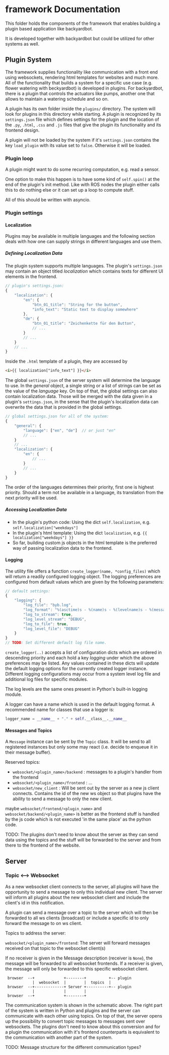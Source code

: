 # framework Documentation

This folder holds the components of the framework that enables building a plugin based application like backyardbot.

It is developed together with backyardbot but could be utilized for other systems as well.


## Plugin System

The framework supplies functionality like communication with a front end using websockets, rendering html templates for websites and much more. All of the functionality that builds a system for a specific use case (e.g. flower watering with beckyardbot) is developed in plugins. For backyardbot, there is a plugin that controls the actuators like pumps, another one that allows to maintain a watering schedule and so on.

A plugin has its own folder inside the `plugins/` directory. The system will look for plugins in this directory while starting. A plugin is recognized by its `settings.json` file which defines settings for the plugin and the location of the `.py`, `.html`, `.css` and `.js` files that give the plugin its functionality and its frontend design.

A plugin will not be loaded by the system if it's `settings.json` contains the key `load_plugin` with its value set to `false`. Otherwise it will be loaded.


### Plugin loop

A plugin might want to do some recurring computation, e.g. read a sensor.

One option to make this happen is to have some kind of `self.spin()` at the end of the plugin's init method. Like with ROS nodes the plugin either calls this to do nothing else or it can set up a loop to compute stuff.

All of this should be written with asyncio.


### Plugin settings


#### Localization

Plugins may be available in multiple languages and the following section deals with how one can supply strings in different languages and use them.

##### Defining Localization Data

The plugin system supports multiple languages. The plugin's `settings.json` may contain an object titled *localization* which contains texts for different UI elements in the frontend.

```js
// plugin's settings.json:
{
    "localization": {
        "en": {
            "btn_01_title": "String for the button",
            "info_text": "Static text to display somewhere"
        },
        "de": {
            "btn_01_title": "Zeichenkette für den Button",
            // ...
        }
        // ...
    }
    // ...
}
```

Inside the `.html` template of a plugin, they are accessed by

```html
<i>{{ localization["info_text"] }}</i>
```

The global `settings.json` of the server system will determine the language to use. In the *general* object, a single string or a list of strings can be set as the value of the *language* key.
On top of that, the global settings can also contain localization data. Those will be merged with the data given in a plugin's `settings.json`, in the sense that the plugin's localization data can overwrite the data that is provided in the global settings.

```js
// global settings.json for all of the system:
{
    "general": {
        "language": ["en", "de"]  // or just "en"
        // ...
    }
    // ...
    "localization": {
        "en": {
            // ...
        }
        // ...
    }
}
```

The order of the languages determines their priority, first one is highest priority. Should a term not be available in a language, its translation from the next priority will be used.

##### Accessing Localization Data

- In the plugin's python code: Using the dict `self.localization`, e.g. `self.localization["weekdays"]`
- In the plugin's html template: Using the dict `localization`, e.g. `{{ localization["weekdays"] }}`
- So far, building custom js objects in the html template is the preferred way of passing localization data to the frontend.

#### Logging

The utility file offers a function `create_logger(name, *config_files)` which will return a readily configured logging object. The logging preferences are configured from default values which are given by the following parameters:

```js
// default settings:
{
    "logging": {
        "log_file": "byb.log",
        "log_format": "%(asctime)s - %(name)s - %(levelname)s - %(message)s",
        "log_to_stream": true,
        "log_level_stream": "DEBUG",
        "log_to_file": true,
        "log_level_file": "DEBUG"
    }
}
// TODO: Set different default log file name.
```

`create_logger(..)` accepts a list of configuration dicts which are ordered in descending priority and each hold a key *logging* under which the above preferences may be listed. Any values contained in these dicts will update the default logging options for the currently created logger instance. Different logging configurations may occur from a system level log file and additional log files for specific modules.

The log levels are the same ones present in Python's built-in logging module.

A logger can have a name which is used in the default logging format. A recommended name for classes that use a logger is:

```python
logger_name = __name__ + "." + self.__class__.__name__
```


#### Messages and Topics

A `Message` instance can be sent by the `Topic` class. It will be send to all registered instances but only some may react (i.e. decide to enqueue it in their message buffer).

Reserved topics:
- `websocket/<plugin_name>/backend` : messages to a plugin's handler from the frontend
- `websocket/<plugin_name>/frontend` : ...
- `websocket/new_client` : Will be sent out by the server as a new js client connects. Contains the id of the new ws object so that plugins have the ability to send a message to only the new client.

maybe `websocket/frontend/<plugin_name>` and `websocket/backend/<plugin_name>` is better as the frontend stuff is handled by the js code which is not executed 'in the same place' as the python code.


TODO: The plugins don't need to know about the server as they can send data using the topics and the stuff will be forwarded to the server and from there to the frontend of the website.


## Server


### Topic <--> Websocket

As a new websocket client connects to the server, all plugins will have the opportunity to send a message to only this individual new client. The server will inform all plugins about the new websocket client and include the client's id in this notification.

A plugin can send a message over a topic to the server which will then be forwarded to all ws clients (broadcast) or include a specific id to only forward the message to on ws client.

Topics to address the server:

`websocket/<plugin_name>/frontend`: The server will forward messages received on that topic to the websocket client(s)

If no receiver is given in the Message description (receiver is `None`), the message will be forwarded to all websocket frontends. If a receiver is given, the message will only be forwarded to this specific websocket client.

```
 browser  --+             +--------+          +-- plugin
            |  websocket  |        |  topics  |
 browser  --+-------------+ Server +----------+-- plugin
            |             |        |
 browser  --+             +--------+
```

The communication system is shown in the schematic above. The right part of the system is written in Python and plugins and the server can communicate with each other using topics. On top of that, the server opens up the possibility to convert topic messages to messages sent over websockets. The plugins don't need to know about this conversion and for a plugin the communication with it's frontend counterparts is equivalent to the communication with another part of the system.

TODO: Message structure for the different communication types?